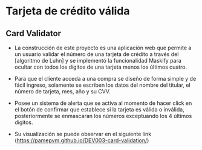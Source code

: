 # Tarjeta de crédito válida

## Card Validator

* La construcción de este proyecto es una aplicación web que permite a un usuario validar el número de una tarjeta de crédito a través del [algoritmo de Luhn] y se implementó la funcionalidad Maskify para ocultar con todos los dígitos de una tarjeta menos los últimos cuatro.

* Para que el cliente acceda a una compra se diseño de forma simple y de fácil ingreso, solamente se escriben los datos del nombre del titular, el número de tarjeta, mes, año y su CVV.

* Posee un sistema de alerta que se activa al momento de hacer click en el botón de confirmar que establece si la tarjeta es válida o inválida, posteriormente se enmascaran los números exceptuando los 4 últimos dígitos.

* Su visualización se puede observar en el siguiente link (https://pamepvm.github.io/DEV003-card-validation/)
